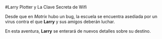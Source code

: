 ﻿#Larry Plotter y La Clave Secreta de Wifi

Desde que en *Matrix* hubo un bug, la escuela se encuentra asediada por un virus contra el que 
**Larry** y sus amigos deberán luchar.

En esta aventura, **Larry** se enterará de nuevos detalles sobre su destino.